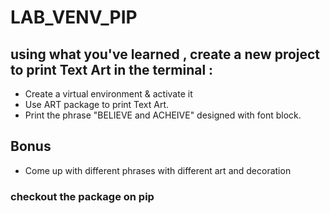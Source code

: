 # LAB_VENV_PIP


## using what you've learned , create a new project to print Text Art in the terminal :
- Create a virtual environment & activate it
- Use ART package to print Text Art.
- Print the phrase "BELIEVE and ACHEIVE" designed with font block.


## Bonus
- Come up with different phrases with different art and decoration


### checkout the package on pip
